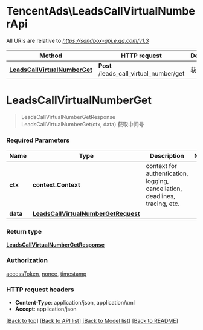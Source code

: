 # TencentAds\LeadsCallVirtualNumberApi

All URIs are relative to *https://sandbox-api.e.qq.com/v1.3*

Method | HTTP request | Description
------------- | ------------- | -------------
[**LeadsCallVirtualNumberGet**](LeadsCallVirtualNumberApi.md#LeadsCallVirtualNumberGet) | **Post** /leads_call_virtual_number/get | 获取中间号


# **LeadsCallVirtualNumberGet**
> LeadsCallVirtualNumberGetResponse LeadsCallVirtualNumberGet(ctx, data)
获取中间号

### Required Parameters

Name | Type | Description  | Notes
------------- | ------------- | ------------- | -------------
 **ctx** | **context.Context** | context for authentication, logging, cancellation, deadlines, tracing, etc.
  **data** | [**LeadsCallVirtualNumberGetRequest**](LeadsCallVirtualNumberGetRequest.md)|  | 

### Return type

[**LeadsCallVirtualNumberGetResponse**](LeadsCallVirtualNumberGetResponse.md)

### Authorization

[accessToken](../README.md#accessToken), [nonce](../README.md#nonce), [timestamp](../README.md#timestamp)

### HTTP request headers

 - **Content-Type**: application/json, application/xml
 - **Accept**: application/json

[[Back to top]](#) [[Back to API list]](../README.md#documentation-for-api-endpoints) [[Back to Model list]](../README.md#documentation-for-models) [[Back to README]](../README.md)


